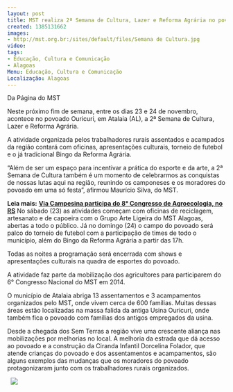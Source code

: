```yaml
---
layout: post
title: MST realiza 2ª Semana de Cultura, Lazer e Reforma Agrária no povoado Ouricuri
created: 1385131662
images:
- http://mst.org.br:/sites/default/files/Semana de Cultura.jpg
video: 
tags:
- Educação, Cultura e Comunicação
- Alagoas
Menu: Educação, Cultura e Comunicação
Localização: Alagoas
---
```



Da Página do MST 

Neste próximo fim de semana, entre os dias 23 e 24 de novembro, acontece no povoado Ouricuri, em Atalaia (AL), a 2ª Semana de Cultura, Lazer e Reforma Agrária. 

A atividade organizada pelos trabalhadores rurais assentados e acampados da região contará com oficinas, apresentações culturais, torneio de futebol e o já tradicional Bingo da Reforma Agrária. 

“Além de ser um espaço para incentivar a prática do esporte e da arte, a 2ª Semana de Cultura também é um momento de celebrarmos as conquistas de nossas lutas aqui na região, reunindo os camponeses e os moradores do povoado em uma só festa”, afirmou Maurício Silva, do MST.


**Leia mais:**
[**Via Campesina participa do 8° Congresso de Agroecologia, no RS**](http://www.mst.org.br/node/15476)
No sábado (23) as atividades começam com oficinas de reciclagem, artesanato e de capoeira com o Grupo Arte Ligeira do MST Alagoas, abertas a todo o público. Já no domingo (24) o campo do povoado será palco do torneio de futebol com a participação de times de todo o município, além do Bingo da Reforma Agrária a partir das 17h.  

Todas as noites a programação será encerrada com shows e apresentações culturais na quadra de esportes do povoado. 

A atividade faz parte da mobilização dos agricultores para participarem do 6° Congresso Nacional do MST em 2014. 

O município de Atalaia abriga 13 assentamentos e 3 acampamentos organizados pelo MST, onde vivem cerca de 600 famílias. Muitas dessas áreas estão localizadas na massa falida da antiga Usina Ouricuri, onde também fica o povoado com famílias dos antigos empregados da usina. 

Desde a chegada dos Sem Terras a região vive uma crescente aliança nas mobilizações por melhorias no local. A melhoria da estrada que dá acesso ao povoado e a construção da Ciranda Infantil Dorcelina Folador, que atende crianças do povoado e dos assentamentos e acampamentos, são alguns exemplos das mudanças que os moradores do povoado protagonizaram junto com os trabalhadores rurais organizados.


 
![](/sites/default/files/Semana%20de%20Cultura.jpg)
